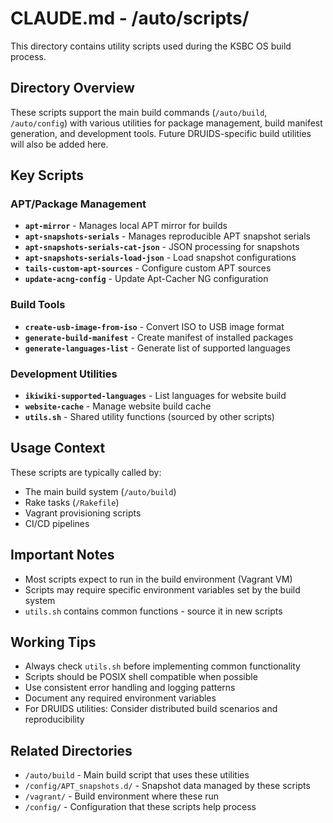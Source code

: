 # CLAUDE.md - /auto/scripts/

This directory contains utility scripts used during the KSBC OS build process.

## Directory Overview

These scripts support the main build commands (`/auto/build`, `/auto/config`) with various utilities for package management, build manifest generation, and development tools. Future DRUIDS-specific build utilities will also be added here.

## Key Scripts

### APT/Package Management
- **`apt-mirror`** - Manages local APT mirror for builds
- **`apt-snapshots-serials`** - Manages reproducible APT snapshot serials
- **`apt-snapshots-serials-cat-json`** - JSON processing for snapshots
- **`apt-snapshots-serials-load-json`** - Load snapshot configurations
- **`tails-custom-apt-sources`** - Configure custom APT sources
- **`update-acng-config`** - Update Apt-Cacher NG configuration

### Build Tools
- **`create-usb-image-from-iso`** - Convert ISO to USB image format
- **`generate-build-manifest`** - Create manifest of installed packages
- **`generate-languages-list`** - Generate list of supported languages

### Development Utilities
- **`ikiwiki-supported-languages`** - List languages for website build
- **`website-cache`** - Manage website build cache
- **`utils.sh`** - Shared utility functions (sourced by other scripts)

## Usage Context

These scripts are typically called by:
- The main build system (`/auto/build`)
- Rake tasks (`/Rakefile`)
- Vagrant provisioning scripts
- CI/CD pipelines

## Important Notes

- Most scripts expect to run in the build environment (Vagrant VM)
- Scripts may require specific environment variables set by the build system
- `utils.sh` contains common functions - source it in new scripts

## Working Tips

- Always check `utils.sh` before implementing common functionality
- Scripts should be POSIX shell compatible when possible
- Use consistent error handling and logging patterns
- Document any required environment variables
- For DRUIDS utilities: Consider distributed build scenarios and reproducibility

## Related Directories
- `/auto/build` - Main build script that uses these utilities
- `/config/APT_snapshots.d/` - Snapshot data managed by these scripts
- `/vagrant/` - Build environment where these run
- `/config/` - Configuration that these scripts help process